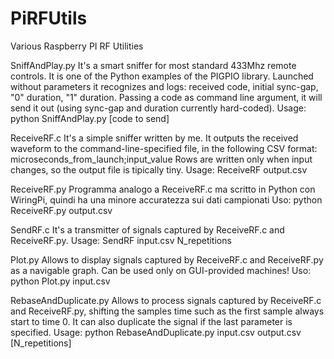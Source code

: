 # PiRFUtils
Various Raspberry PI RF Utilities

SniffAndPlay.py 
	It's a smart sniffer for most standard 433Mhz remote controls. It is one of the Python examples of the PIGPIO library.
	Launched without parameters it recognizes and logs: received code, initial sync-gap, "0" duration, "1" duration.
	Passing a code as command line argument, it will send it out (using sync-gap and duration currently hard-coded).
	Usage: python SniffAndPlay.py [code to send]

ReceiveRF.c
	It's a simple sniffer written by me. It outputs the received waveform to the command-line-specified file, in the following CSV format:
		microseconds_from_launch;input_value
	Rows are written only when input changes, so the output file is tipically tiny.
	Usage: ReceiveRF output.csv

ReceiveRF.py
	Programma analogo a ReceiveRF.c ma scritto in Python con WiringPi, quindi ha una minore accuratezza sui dati campionati
	Uso: python ReceiveRF.py output.csv
	
SendRF.c
	It's a transmitter of signals captured by ReceiveRF.c and ReceiveRF.py.
	Usage: SendRF input.csv N_repetitions

Plot.py
	Allows to display signals captured by ReceiveRF.c and ReceiveRF.py as a navigable graph.
	Can be used only on GUI-provided machines!
	Uso: python Plot.py input.csv
	
RebaseAndDuplicate.py
	Allows to process signals captured by ReceiveRF.c and ReceiveRF.py, shifting the samples time such as the first sample always start to time 0.
	It can also duplicate the signal if the last parameter is specified.
	Usage: python RebaseAndDuplicate.py input.csv output.csv [N_repetitions]
